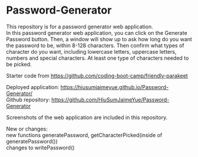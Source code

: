 # Password-Generator
This repository is for a password generator web application.     
In this password generator web application, you can click on the Generate Password button.
Then, a window will show up to ask how long do you want the password to be, within 8-128 characters. Then confirm what types
of character do you want, including lowercase letters, uppercase letters, numbers and special characters.
At least one type of characters needed to be picked.          

Starter code from https://github.com/coding-boot-camp/friendly-parakeet           

Deployed application:  https://hiusumjaimeyue.github.io/Password-Generator/      
Github repository: https://github.com/HiuSumJaimeYue/Password-Generator        

Screenshots of the web application are included in this repository.        



New or changes:     
new functions generatePassword, getCharacterPicked(inside of generatePassword())        
changes to writePassword()       